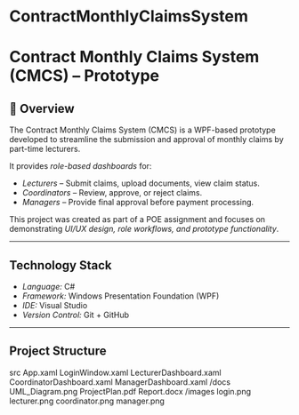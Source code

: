 ﻿# ContractMonthlyClaimsSystem

# Contract Monthly Claims System (CMCS) – Prototype

## 📌 Overview
The Contract Monthly Claims System (CMCS) is a WPF-based prototype developed to streamline the submission and approval of monthly claims by part-time lecturers.  

It provides *role-based dashboards* for:
- *Lecturers* – Submit claims, upload documents, view claim status.
- *Coordinators* – Review, approve, or reject claims.
- *Managers* – Provide final approval before payment processing.

This project was created as part of a POE assignment and focuses on demonstrating *UI/UX design, role workflows, and prototype functionality*.

---

## Technology Stack
- *Language:* C#  
- *Framework:* Windows Presentation Foundation (WPF)  
- *IDE:* Visual Studio  
- *Version Control:* Git + GitHub  

---

## Project Structure
src
App.xaml
LoginWindow.xaml
LecturerDashboard.xaml
CoordinatorDashboard.xaml
ManagerDashboard.xaml
/docs
UML_Diagram.png
ProjectPlan.pdf
Report.docx
/images
login.png
lecturer.png
coordinator.png
manager.png